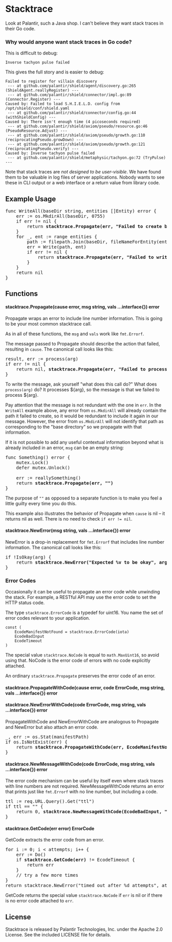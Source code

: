 # Stacktrace

Look at Palantir, such a Java shop. I can't believe they want stack traces in
their Go code.

### Why would anyone want stack traces in Go code?

This is difficult to debug:

```
Inverse tachyon pulse failed
```

This gives the full story and is easier to debug:

```
Failed to register for villain discovery
 --- at github.com/palantir/shield/agent/discovery.go:265 (ShieldAgent.reallyRegister) ---
 --- at github.com/palantir/shield/connector/impl.go:89 (Connector.Register) ---
Caused by: Failed to load S.H.I.E.L.D. config from /opt/shield/conf/shield.yaml
 --- at github.com/palantir/shield/connector/config.go:44 (withShieldConfig) ---
Caused by: There isn't enough time (4 picoseconds required)
 --- at github.com/palantir/shield/axiom/pseudo/resource.go:46 (PseudoResource.Adjust) ---
 --- at github.com/palantir/shield/axiom/pseudo/growth.go:110 (reciprocatingPseudo.growDown) ---
 --- at github.com/palantir/shield/axiom/pseudo/growth.go:121 (reciprocatingPseudo.verify) ---
Caused by: Inverse tachyon pulse failed
 --- at github.com/palantir/shield/metaphysic/tachyon.go:72 (TryPulse) ---
```

Note that stack traces are *not designed to be user-visible*. We have found them
to be valuable in log files of server applications. Nobody wants to see these in
CLI output or a web interface or a return value from library code.

## Example Usage

<!-- pre instead of code block to support bold text inside -->
<pre>
func WriteAll(baseDir string, entities []Entity) error {
    err := os.MkdirAll(baseDir, 0755)
    if err != nil {
        return <b>stacktrace.Propagate(err, "Failed to create base directory")</b>
    }
    for _, ent := range entities {
        path := filepath.Join(baseDir, fileNameForEntity(ent))
        err = Write(path, ent)
        if err != nil {
            return <b>stacktrace.Propagate(err, "Failed to write %v to %s", ent, path)</b>
        }
    }
    return nil
}
</pre>

## Functions

#### stacktrace.Propagate(cause error, msg string, vals ...interface{}) error

Propagate wraps an error to include line number information. This is going to be
your most common stacktrace call.

As in all of these functions, the `msg` and `vals` work like `fmt.Errorf`.

The message passed to Propagate should describe the action that failed,
resulting in `cause`. The canonical call looks like this:

<pre>
result, err := process(arg)
if err != nil {
    return nil, <b>stacktrace.Propagate(err, "Failed to process %v", arg)</b>
}
</pre>

To write the message, ask yourself "what does this call do?" What does
`process(arg)` do? It processes ${arg}, so the message is that we failed to
process ${arg}.

Pay attention that the message is not redundant with the one in `err`. In the
`WriteAll` example above, any error from `os.MkdirAll` will already contain the
path it failed to create, so it would be redundant to include it again in our
message. However, the error from `os.MkdirAll` will not identify that path as
corresponding to the "base directory" so we propagate with that information.

If it is not possible to add any useful contextual information beyond what is
already included in an error, `msg` can be an empty string:

<pre>
func Something() error {
    mutex.Lock()
    defer mutex.Unlock()

    err := reallySomething()
    return <b>stacktrace.Propagate(err, "")</b>
}
</pre>

The purpose of `""` as opposed to a separate function is to make you feel a
little guilty every time you do this.

This example also illustrates the behavior of Propagate when `cause` is nil
&ndash; it returns nil as well. There is no need to check `if err != nil`.

#### stacktrace.NewError(msg string, vals ...interface{}) error

NewError is a drop-in replacement for `fmt.Errorf` that includes line number
information. The canonical call looks like this:

<pre>
if !IsOkay(arg) {
    return <b>stacktrace.NewError("Expected %v to be okay", arg)</b>
}
</pre>

### Error Codes

Occasionally it can be useful to propagate an error code while unwinding the
stack. For example, a RESTful API may use the error code to set the HTTP status
code.

The type `stacktrace.ErrorCode` is a typedef for uint16. You name the set of
error codes relevant to your application.

```
const (
    EcodeManifestNotFound = stacktrace.ErrorCode(iota)
    EcodeBadInput
    EcodeTimeout
)
```

The special value `stacktrace.NoCode` is equal to `math.MaxUint16`, so avoid
using that. NoCode is the error code of errors with no code explicitly attached.

An ordinary `stacktrace.Propagate` preserves the error code of an error.

#### stacktrace.PropagateWithCode(cause error, code ErrorCode, msg string, vals ...interface{}) error

#### stacktrace.NewErrorWithCode(code ErrorCode, msg string, vals ...interface{}) error

PropagateWithCode and NewErrorWithCode are analogous to Propagate and NewError
but also attach an error code.

<pre>
_, err := os.Stat(manifestPath)
if os.IsNotExist(err) {
    return <b>stacktrace.PropagateWithCode(err, EcodeManifestNotFound, "")</b>
}
</pre>

#### stacktrace.NewMessageWithCode(code ErrorCode, msg string, vals ...interface{}) error

The error code mechanism can be useful by itself even where stack traces with
line numbers are not required. NewMessageWithCode returns an error that prints
just like `fmt.Errorf` with no line number, but including a code.

<pre>
ttl := req.URL.Query().Get("ttl")
if ttl == "" {
    return 0, <b>stacktrace.NewMessageWithCode(EcodeBadInput, "Missing ttl query parameter")</b>
}
</pre>

#### stacktrace.GetCode(err error) ErrorCode

GetCode extracts the error code from an error.

<pre>
for i := 0; i < attempts; i++ {
    err := Do()
    if <b>stacktrace.GetCode(err)</b> != EcodeTimeout {
        return err
    }
    // try a few more times
}
return stacktrace.NewError("timed out after %d attempts", attempts)
</pre>

GetCode returns the special value `stacktrace.NoCode` if `err` is nil or if
there is no error code attached to `err`.

## License

Stacktrace is released by Palantir Technologies, Inc. under the Apache 2.0
License. See the included LICENSE file for details.
